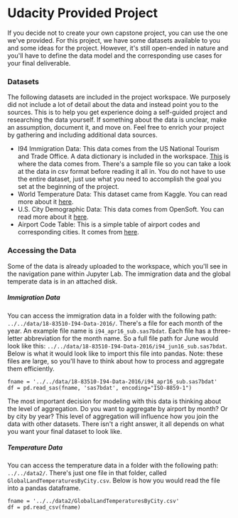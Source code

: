 Udacity Provided Project
========================

If you decide not to create your own capstone project, you can use the one we've provided. For this project, we have some datasets available to you and some ideas for the project. However, it's still open-ended in nature and you'll have to define the data model and the corresponding use cases for your final deliverable.

### Datasets

The following datasets are included in the project workspace. We purposely did not include a lot of detail about the data and instead point you to the sources. This is to help you get experience doing a self-guided project and researching the data yourself. If something about the data is unclear, make an assumption, document it, and move on. Feel free to enrich your project by gathering and including additional data sources.

-   I94 Immigration Data: This data comes from the US National Tourism and Trade Office. A data dictionary is included in the workspace. [This](https://travel.trade.gov/research/reports/i94/historical/2016.html) is where the data comes from. There's a sample file so you can take a look at the data in csv format before reading it all in. You do not have to use the entire dataset, just use what you need to accomplish the goal you set at the beginning of the project.
-   World Temperature Data: This dataset came from Kaggle. You can read more about it [here](https://www.kaggle.com/berkeleyearth/climate-change-earth-surface-temperature-data).
-   U.S. City Demographic Data: This data comes from OpenSoft. You can read more about it [here](https://public.opendatasoft.com/explore/dataset/us-cities-demographics/export/).
-   Airport Code Table: This is a simple table of airport codes and corresponding cities. It comes from [here](https://datahub.io/core/airport-codes#data).

### Accessing the Data

Some of the data is already uploaded to the workspace, which you'll see in the navigation pane within Jupyter Lab. The immigration data and the global temperate data is in an attached disk.

##### Immigration Data

You can access the immigration data in a folder with the following path: `../../data/18-83510-I94-Data-2016/`. There's a file for each month of the year. An example file name is `i94_apr16_sub.sas7bdat`. Each file has a three-letter abbreviation for the month name. So a full file path for June would look like this: `../../data/18-83510-I94-Data-2016/i94_jun16_sub.sas7bdat`. Below is what it would look like to import this file into pandas. Note: these files are large, so you'll have to think about how to process and aggregate them efficiently.

```
fname = '../../data/18-83510-I94-Data-2016/i94_apr16_sub.sas7bdat'
df = pd.read_sas(fname, 'sas7bdat', encoding="ISO-8859-1")

```

The most important decision for modeling with this data is thinking about the level of aggregation. Do you want to aggregate by airport by month? Or by city by year? This level of aggregation will influence how you join the data with other datasets. There isn't a right answer, it all depends on what you want your final dataset to look like.

##### Temperature Data

You can access the temperature data in a folder with the following path: `../../data2/`. There's just one file in that folder, called `GlobalLandTemperaturesByCity.csv`. Below is how you would read the file into a pandas dataframe.

```
fname = '../../data2/GlobalLandTemperaturesByCity.csv'
df = pd.read_csv(fname)
```